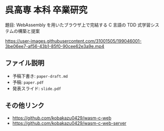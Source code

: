 # 呉高専 本科 卒業研究

題目: WebAssembly を用いたブラウザ上で完結する C 言語の TDD 式学習システムの構築と提案

https://user-images.githubusercontent.com/31001505/199046001-3be06ee7-af56-43b1-85f0-90cee62e3a9e.mp4

## ファイル説明

- 予稿下書き: `paper-draft.md`
- 予稿: `paper.pdf`
- 発表スライド: `slide.pdf`

## その他リンク

- https://github.com/kobakazu0429/wasm-c-web
- https://github.com/kobakazu0429/wasm-c-web-server
